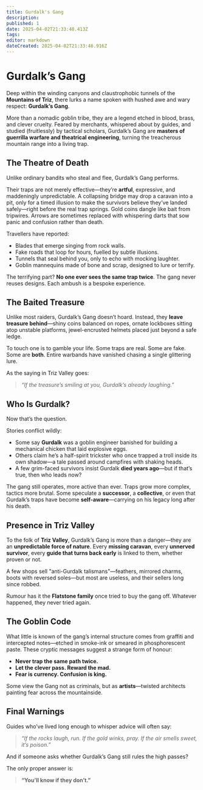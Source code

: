 ```yaml
---
title: Gurdalk's Gang
description: 
published: 1
date: 2025-04-02T21:33:48.413Z
tags: 
editor: markdown
dateCreated: 2025-04-02T21:33:46.916Z
---
```


# Gurdalk’s Gang

Deep within the winding canyons and claustrophobic tunnels of the **Mountains of Triz**, there lurks a name spoken with hushed awe and wary respect: **Gurdalk’s Gang**.

More than a nomadic goblin tribe, they are a legend etched in blood, brass, and clever cruelty. Feared by merchants, whispered about by guides, and studied (fruitlessly) by tactical scholars, Gurdalk’s Gang are **masters of guerrilla warfare and theatrical engineering**, turning the treacherous mountain range into a living trap.

## The Theatre of Death

Unlike ordinary bandits who steal and flee, Gurdalk’s Gang performs.

Their traps are not merely effective—they’re **artful**, expressive, and maddeningly unpredictable. A collapsing bridge may drop a caravan into a pit, only for a timed illusion to make the survivors believe they’ve landed safely—right before the real trap springs. Gold coins dangle like bait from tripwires. Arrows are sometimes replaced with whispering darts that sow panic and confusion rather than death.

Travellers have reported:
- Blades that emerge singing from rock walls.
- Fake roads that loop for hours, fuelled by subtle illusions.
- Tunnels that seal behind you, only to echo with mocking laughter.
- Goblin mannequins made of bone and scrap, designed to lure or terrify.

The terrifying part? **No one ever sees the same trap twice**. The gang never reuses designs. Each ambush is a bespoke experience.

## The Baited Treasure

Unlike most raiders, Gurdalk’s Gang doesn’t hoard. Instead, they **leave treasure behind**—shiny coins balanced on ropes, ornate lockboxes sitting atop unstable platforms, jewel-encrusted helmets placed just beyond a safe ledge.

To touch one is to gamble your life. Some traps are real. Some are fake. Some are **both**. Entire warbands have vanished chasing a single glittering lure.

As the saying in Triz Valley goes:
> *“If the treasure’s smiling at you, Gurdalk’s already laughing.”*

## Who Is Gurdalk?

Now that’s the question.

Stories conflict wildly:
- Some say **Gurdalk** was a goblin engineer banished for building a mechanical chicken that laid explosive eggs.
- Others claim he’s a half-spirit trickster who once trapped a troll inside its own shadow—a tale passed around campfires with shaking heads.
- A few grim-faced survivors insist Gurdalk **died years ago**—but if that’s true, then who leads now?

The gang still operates, more active than ever. Traps grow more complex, tactics more brutal. Some speculate a **successor**, a **collective**, or even that Gurdalk’s traps have become **self-aware**—carrying on his legacy long after his death.

## Presence in Triz Valley

To the folk of **Triz Valley**, Gurdalk’s Gang is more than a danger—they are an **unpredictable force of nature**. Every **missing caravan**, every **unnerved survivor**, every **guide that turns back early** is linked to them, whether proven or not.

A few shops sell "anti-Gurdalk talismans"—feathers, mirrored charms, boots with reversed soles—but most are useless, and their sellers long since robbed.

Rumour has it the **Flatstone family** once tried to buy the gang off. Whatever happened, they never tried again.

## The Goblin Code

What little is known of the gang’s internal structure comes from graffiti and intercepted notes—etched in smoke-ink or smeared in phosphorescent paste. These cryptic messages suggest a strange form of honour:

- **Never trap the same path twice.**
- **Let the clever pass. Reward the mad.**
- **Fear is currency. Confusion is king.**

Some view the Gang not as criminals, but as **artists**—twisted architects painting fear across the mountainside.

## Final Warnings

Guides who’ve lived long enough to whisper advice will often say:
> *“If the rocks laugh, run. If the gold winks, pray. If the air smells sweet, it’s poison.”*

And if someone asks whether Gurdalk’s Gang still rules the high passes?

The only proper answer is:
> **“You’ll know if they don’t.”**
